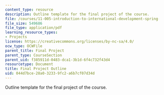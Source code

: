 ```yaml
---
content_type: resource
description: Outline template for the final project of the course.
file: /courses/11-005-introduction-to-international-development-spring-2015/044d7bce28a032339fc2a6b7cf07d34d_MIT11_005S15_assign-outline.pdf
file_size: 549686
file_type: application/pdf
learning_resource_types:
- Projects
license: https://creativecommons.org/licenses/by-nc-sa/4.0/
ocw_type: OCWFile
parent_title: Final Project
parent_type: CourseSection
parent_uid: f385911d-0483-dca1-3b1d-6f4c732f43d4
resourcetype: Document
title: Final Project Outline
uid: 044d7bce-28a0-3233-9fc2-a6b7cf07d34d
---
```

Outline template for the final project of the course.